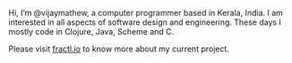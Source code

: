 Hi, I’m @vijaymathew, a computer programmer based in Kerala, India. I am interested in all aspects of software design and engineering.
These days I mostly code in Clojure, Java, Scheme and C. 

Please visit [fractl.io](https://github.com/fractl-io/fractl) to know more about my current project.

